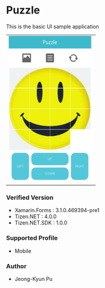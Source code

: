 # Puzzle

This is the basic UI sample application

<table>
<tr>
<td>
<center><img src='Puzzle.png' height=400></center>
</td>
</tr>
</table>

### Verified Version
* Xamarin.Forms : 3.1.0.469394-pre1
* Tizen.NET : 4.0.0
* Tizen.NET.SDK : 1.0.0

### Supported Profile
* Mobile

### Author
* Jeong-Kyun Pu
